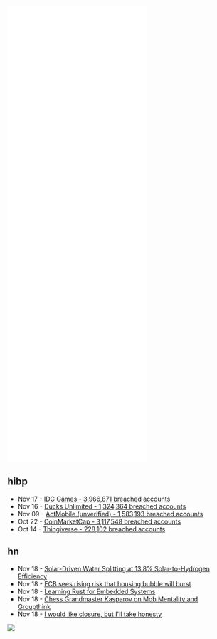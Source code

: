 ![Metrics](https://raw.githubusercontent.com/phixion/phixion/master/metrics.svg)

## hibp

<!--
for https://github.com/phixion/phixion/blob/main/.github/workflows/feeds.yml
-->
<!--START_SECTION:haveibeenpwnd-->
- Nov 17 - [IDC Games - 3,966,871 breached accounts](https://haveibeenpwned.com/PwnedWebsites#IDCGames)
- Nov 16 - [Ducks Unlimited - 1,324,364 breached accounts](https://haveibeenpwned.com/PwnedWebsites#DucksUnlimited)
- Nov 09 - [ActMobile (unverified) - 1,583,193 breached accounts](https://haveibeenpwned.com/PwnedWebsites#ActMobile)
- Oct 22 - [CoinMarketCap - 3,117,548 breached accounts](https://haveibeenpwned.com/PwnedWebsites#CoinMarketCap)
- Oct 14 - [Thingiverse - 228,102 breached accounts](https://haveibeenpwned.com/PwnedWebsites#Thingiverse)
<!--END_SECTION:haveibeenpwnd-->

## hn

<!--
for https://github.com/phixion/phixion/blob/main/.github/workflows/feeds.yml
-->
<!--START_SECTION:hn-->
- Nov 18 - [Solar-Driven Water Splitting at 13.8% Solar-to-Hydrogen Efficiency](https://pubs.acs.org/doi/10.1021/acssuschemeng.1c03565)
- Nov 18 - [ECB sees rising risk that housing bubble will burst](https://www.reuters.com/article/ecb-economy-stability-idUSKBN2I20Q3)
- Nov 18 - [Learning Rust for Embedded Systems](https://www.EmbeddedRelated.com/showarticle/1432.php)
- Nov 18 - [Chess Grandmaster Kasparov on Mob Mentality and Groupthink](https://www.wsj.com/articles/woke-is-a-bad-word-for-a-real-threat-to-american-democracy-cancel-culture-freedom-11637184284)
- Nov 18 - [I would like closure, but I'll take honesty](https://freddiedeboer.substack.com/p/i-would-like-closure-but-ill-take)
<!--END_SECTION:hn-->

<!--
for https://yhype.me
-->
![](https://hit.yhype.me/github/profile?user_id=13013670)
